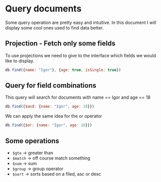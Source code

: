 # Query documents

Some query operation are pretty easy and intuitive. In this document I will
display some cool ones used to find data better.

## Projection - Fetch only some fields

To use projections we need to give to the interface which fields we would like
to display.

```JavaScript
db.find({name: "Igor"}, {age: true, isSingle: true})
```

## Query for field combinations

This query will search for documents with name == Igor and age == 18

```JavaScript
db.find({$and: {name: "Igor", age: 18}})
```

We can apply the same idea for the or operator

```JavaScript
db.find({$or: {name: "Igor", age: 18}})
```

## Some operations

- `$gte` -> greater than
- `$match` -> off course match something
- `$sum` -> sum
- `$group` -> group operator
- `$sort` -> sorts based on a filed, asc or desc
